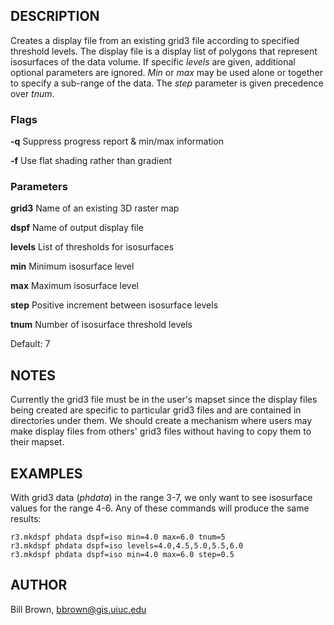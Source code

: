 ## DESCRIPTION

Creates a display file from an existing grid3 file according to
specified threshold levels. The display file is a display list of
polygons that represent isosurfaces of the data volume. If specific
*levels* are given, additional optional parameters are ignored. *Min* or
*max* may be used alone or together to specify a sub-range of the data.
The *step* parameter is given precedence over *tnum*.

### Flags

**-q**
Suppress progress report & min/max information

**-f**
Use flat shading rather than gradient

### Parameters

**grid3**
Name of an existing 3D raster map

**dspf**
Name of output display file

**levels**
List of thresholds for isosurfaces

**min**
Minimum isosurface level

**max**
Maximum isosurface level

**step**
Positive increment between isosurface levels

**tnum**
Number of isosurface threshold levels

Default: 7

## NOTES

Currently the grid3 file must be in the user's mapset since the display
files being created are specific to particular grid3 files and are
contained in directories under them. We should create a mechanism where
users may make display files from others' grid3 files without having to
copy them to their mapset.

## EXAMPLES

With grid3 data (*phdata*) in the range 3-7, we only want to see
isosurface values for the range 4-6. Any of these commands will produce
the same results:

```shell
r3.mkdspf phdata dspf=iso min=4.0 max=6.0 tnum=5
r3.mkdspf phdata dspf=iso levels=4.0,4.5,5.0,5.5,6.0
r3.mkdspf phdata dspf=iso min=4.0 max=6.0 step=0.5
```

## AUTHOR

Bill Brown, [bbrown@gis.uiuc.edu](mailto:brown@gis.uiuc.edu)
